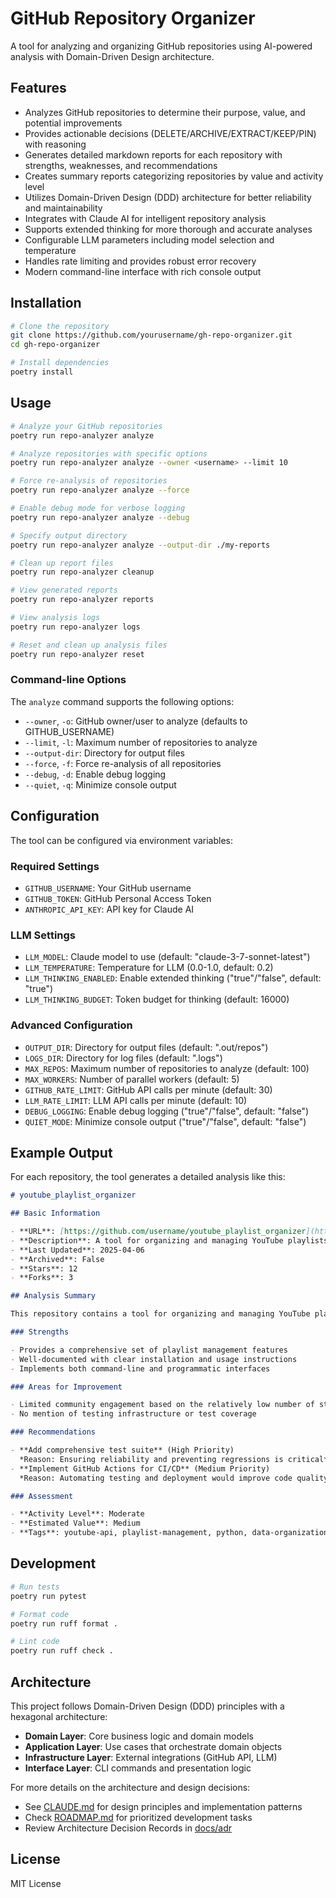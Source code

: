# GitHub Repository Organizer

A tool for analyzing and organizing GitHub repositories using AI-powered analysis with Domain-Driven Design architecture.

## Features

- Analyzes GitHub repositories to determine their purpose, value, and potential improvements
- Provides actionable decisions (DELETE/ARCHIVE/EXTRACT/KEEP/PIN) with reasoning
- Generates detailed markdown reports for each repository with strengths, weaknesses, and recommendations
- Creates summary reports categorizing repositories by value and activity level
- Utilizes Domain-Driven Design (DDD) architecture for better reliability and maintainability
- Integrates with Claude AI for intelligent repository analysis
- Supports extended thinking for more thorough and accurate analyses
- Configurable LLM parameters including model selection and temperature
- Handles rate limiting and provides robust error recovery
- Modern command-line interface with rich console output

## Installation

```bash
# Clone the repository
git clone https://github.com/yourusername/gh-repo-organizer.git
cd gh-repo-organizer

# Install dependencies
poetry install
```

## Usage

```bash
# Analyze your GitHub repositories
poetry run repo-analyzer analyze

# Analyze repositories with specific options
poetry run repo-analyzer analyze --owner <username> --limit 10

# Force re-analysis of repositories
poetry run repo-analyzer analyze --force

# Enable debug mode for verbose logging
poetry run repo-analyzer analyze --debug

# Specify output directory
poetry run repo-analyzer analyze --output-dir ./my-reports

# Clean up report files
poetry run repo-analyzer cleanup

# View generated reports
poetry run repo-analyzer reports

# View analysis logs
poetry run repo-analyzer logs

# Reset and clean up analysis files
poetry run repo-analyzer reset
```

### Command-line Options

The `analyze` command supports the following options:

- `--owner`, `-o`: GitHub owner/user to analyze (defaults to GITHUB_USERNAME)
- `--limit`, `-l`: Maximum number of repositories to analyze
- `--output-dir`: Directory for output files
- `--force`, `-f`: Force re-analysis of all repositories
- `--debug`, `-d`: Enable debug logging
- `--quiet`, `-q`: Minimize console output

## Configuration

The tool can be configured via environment variables:

### Required Settings
- `GITHUB_USERNAME`: Your GitHub username
- `GITHUB_TOKEN`: GitHub Personal Access Token
- `ANTHROPIC_API_KEY`: API key for Claude AI

### LLM Settings
- `LLM_MODEL`: Claude model to use (default: "claude-3-7-sonnet-latest")
- `LLM_TEMPERATURE`: Temperature for LLM (0.0-1.0, default: 0.2)
- `LLM_THINKING_ENABLED`: Enable extended thinking ("true"/"false", default: "true")
- `LLM_THINKING_BUDGET`: Token budget for thinking (default: 16000)

### Advanced Configuration
- `OUTPUT_DIR`: Directory for output files (default: ".out/repos")
- `LOGS_DIR`: Directory for log files (default: ".logs")
- `MAX_REPOS`: Maximum number of repositories to analyze (default: 100)
- `MAX_WORKERS`: Number of parallel workers (default: 5)
- `GITHUB_RATE_LIMIT`: GitHub API calls per minute (default: 30)
- `LLM_RATE_LIMIT`: LLM API calls per minute (default: 10)
- `DEBUG_LOGGING`: Enable debug logging ("true"/"false", default: "false")
- `QUIET_MODE`: Minimize console output ("true"/"false", default: "false")

## Example Output

For each repository, the tool generates a detailed analysis like this:

```markdown
# youtube_playlist_organizer

## Basic Information

- **URL**: [https://github.com/username/youtube_playlist_organizer](https://github.com/username/youtube_playlist_organizer)
- **Description**: A tool for organizing and managing YouTube playlists
- **Last Updated**: 2025-04-06
- **Archived**: False
- **Stars**: 12
- **Forks**: 3

## Analysis Summary

This repository contains a tool for organizing and managing YouTube playlists. It provides functionality to combine playlists, remove duplicate videos, sort videos by various criteria, export playlist data, and create smart playlists based on specific criteria.

### Strengths

- Provides a comprehensive set of playlist management features
- Well-documented with clear installation and usage instructions
- Implements both command-line and programmatic interfaces

### Areas for Improvement

- Limited community engagement based on the relatively low number of stars and forks
- No mention of testing infrastructure or test coverage

### Recommendations

- **Add comprehensive test suite** (High Priority)  
  *Reason: Ensuring reliability and preventing regressions is critical*
- **Implement GitHub Actions for CI/CD** (Medium Priority)  
  *Reason: Automating testing and deployment would improve code quality*

### Assessment

- **Activity Level**: Moderate
- **Estimated Value**: Medium
- **Tags**: youtube-api, playlist-management, python, data-organization
```

## Development

```bash
# Run tests
poetry run pytest

# Format code
poetry run ruff format .

# Lint code
poetry run ruff check .
```

## Architecture

This project follows Domain-Driven Design (DDD) principles with a hexagonal architecture:

- **Domain Layer**: Core business logic and domain models
- **Application Layer**: Use cases that orchestrate domain objects
- **Infrastructure Layer**: External integrations (GitHub API, LLM)
- **Interface Layer**: CLI commands and presentation logic

For more details on the architecture and design decisions:

- See [CLAUDE.md](CLAUDE.md) for design principles and implementation patterns
- Check [ROADMAP.md](ROADMAP.md) for prioritized development tasks
- Review Architecture Decision Records in [docs/adr](docs/adr)

## License

MIT License
